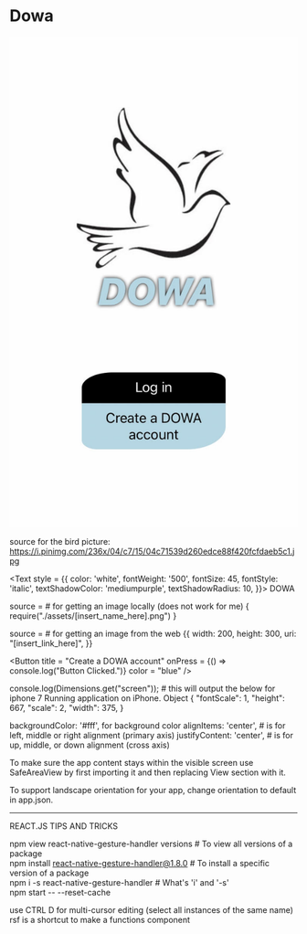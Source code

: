 # Dowa


![WelcomeScreen](WelcomeScreen.jpg)

source for the bird picture: https://i.pinimg.com/236x/04/c7/15/04c71539d260edce88f420fcfdaeb5c1.jpg

<Text style = {{ 
      color: 'white', 
      fontWeight: '500', 
      fontSize: 45, 
      fontStyle: 'italic', 
      textShadowColor: 'mediumpurple',
      textShadowRadius: 10,
      }}> DOWA 
</Text>

source = # for getting an image locally (does not work for me)
      {
            require("./assets/[insert_name_here].png")
      } 

source = # for getting an image from the web
      {{
          width: 200,
          height: 300,
          uri: "[insert_link_here]",
      }}
      
<Button
      title = "Create a DOWA account" 
      onPress = {() => console.log("Button Clicked.")}
      color = "blue"
/>

console.log(Dimensions.get("screen")); # this will output the below for iphone 7
Running application on iPhone.
Object {
  "fontScale": 1,
  "height": 667,
  "scale": 2,
  "width": 375,
}

backgroundColor: '#fff', for background color
alignItems: 'center', # is for left, middle or right alignment (primary axis)
justifyContent: 'center', # is for up, middle, or down alignment (cross axis)

To make sure the app content stays within the visible screen use SafeAreaView by first importing it and then replacing View section with it.

To support landscape orientation for your app, change orientation to default in app.json. 

-----------------------------------------------------------------------------------------
REACT.JS TIPS AND TRICKS

npm view react-native-gesture-handler versions # To view all versions of a package                                                                                             
npm install react-native-gesture-handler@1.8.0 # To install a specific version of a package                                                                                   
npm i -s react-native-gesture-handler # What's 'i' and '-s'                                                                                                                   
npm start -- --reset-cache

use CTRL D for multi-cursor editing (select all instances of the same name)
rsf is a shortcut to make a functions component
